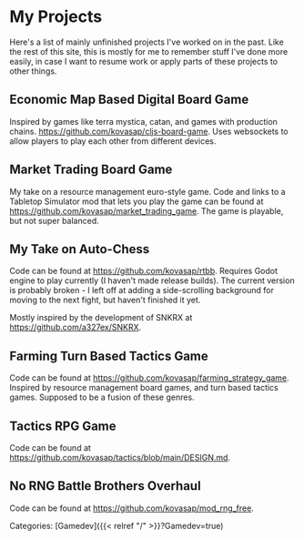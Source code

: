 # My Projects

Here's a list of mainly unfinished projects I've worked on in the past. Like
the rest of this site, this is mostly for me to remember stuff I've done more
easily, in case I want to resume work or apply parts of these projects to other
things.


## Economic Map Based Digital Board Game

Inspired by games like terra mystica, catan, and games with production chains.
https://github.com/kovasap/cljs-board-game.
Uses websockets to allow players to play each other from different devices.


## Market Trading Board Game

My take on a resource management euro-style game. Code and links to a Tabletop
Simulator mod that lets you play the game can be found at
https://github.com/kovasap/market_trading_game. The game is playable, but not
super balanced.


## My Take on Auto-Chess

Code can be found at https://github.com/kovasap/rtbb. Requires Godot engine to
play currently (I haven't made release builds). The current version is probably
broken - I left off at adding a side-scrolling background for moving to the
next fight, but haven't finished it yet.

Mostly inspired by the development of SNKRX at https://github.com/a327ex/SNKRX.


## Farming Turn Based Tactics Game

Code can be found at https://github.com/kovasap/farming_strategy_game. Inspired
by resource management board games, and turn based tactics games. Supposed to
be a fusion of these genres.

## Tactics RPG Game

Code can be found at https://github.com/kovasap/tactics/blob/main/DESIGN.md.

## No RNG Battle Brothers Overhaul

Code can be found at https://github.com/kovasap/mod_rng_free.

Categories: [Gamedev]({{< relref "/" >}}?Gamedev=true)